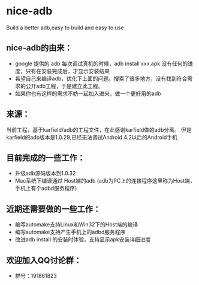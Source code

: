 # nice-adb
Build a better adb,easy to build and easy to use  
## nice-adb的由来：
* google 提供的 adb 每次调试真机的时候，adb install xxx.apk 没有任何的进度，只有在安装完成后，才显示安装结果
* 希望自己来编译adb，优化下上面的问题。搜索了很多地方，没有找到符合需求的公开adb工程，于是建立此工程。  
* 如果你也有这样的需求不妨一起加入进来，做一个更好用的adb  

## 来源：
当前工程，基于karfield/adb的工程文件，在此感谢karfield做的adb分离。
但是karfield的adb版本是1.0.29,已经无法调试Android 4.2以后的Android手机
## 目前完成的一些工作：
* 升级adb源码版本到1.0.32
* Mac系统下编译通过 Host端的adb  (adb为PC上的连接程序这里称为Host端，手机上有个adbd服务程序)

## 近期还需要做的一些工作：
* 编写automake支持Linux和Win32下的Host端的编译
* 编写automake支持产生手机上的adbd服务程序
* 改进adb install 的安装时体验，支持显示apk安装详细进度

## 欢迎加入QQ讨论群：
* 群号：191861823





